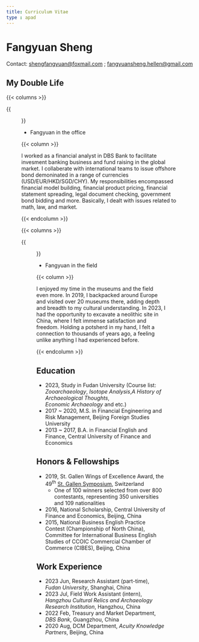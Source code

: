 ```yaml
---
title: Curriculum Vitae
type : apad
---
```

# Fangyuan Sheng
Contact: shengfangyuan@foxmail.com ; fangyuansheng.hellen@gmail.com

## My Double Life 

{{< columns >}}

{{<figure src="https://hellenshengfy.github.io/bank.jpg">}}

 - Fangyuan in the office
   
{{< column >}}

I worked as a financial analyst in DBS Bank to facilitate invesment banking business and fund raising in the global market. I collaberate with international teams to issue offshore bond demoninated in a range of currencies (USD/EUR/HKD/SGD/CHY). My responsibilities encompassed financial model building, financial product pricing, financial statement spreading, legal document checking, government bond bidding and more. Basically, I dealt with issues related to math, law, and market.

{{< endcolumn >}}


 {{< columns >}}

{{<figure src="https://hellenshengfy.github.io/field.jpg">}}

  - Fangyuan in the field
   
{{< column >}}

I enjoyed my time in the museums and the field even more. In 2019, I backpacked around Europe and visited over 20 museums there, adding depth and breadth to my cultural understanding. In 2023, I had the opportunity to excavate a neolithic site in China, where I felt immense satisfaction and freedom. Holding a potsherd in my hand, I felt a connection to thousands of years ago, a feeling unlike anything I had experienced before.    

{{< endcolumn >}}


## Education
- 2023, Study in Fudan University (Course list: *Zooarchaeology*, *Isotope Analysis*,*A History of Archaeological Thoughts*, *Economic Archaeology* and etc.)
- 2017 ~ 2020, M.S. in Financial Engineering and Risk Management, Beijing Foreign Studies University 
- 2013 ~ 2017, B.A. in Financial English and Finance, Central University of Finance and Economics

## Honors & Fellowships
- 2019, St. Gallen Wings of Excellence Award, the 49<sup>th</sup> [St. Gallen Symposium](https://www.symposium.org/), Switzerland
   - One of 100 winners selected from over 800 contestants, representing 350 universities and 109 nationalities
- 2016, National Scholarship, Central University of Finance and Economics, Beijing, China
- 2015, National Business English Practice Contest (Championship of North China), Committee for International Business English Studies of CCOIC Commercial Chamber of Commerce (CIBES), Beijing, China

## Work Experience
- 2023 Jun, Research Assistant (part-time), *Fudan University*, Shanghai, China
- 2023 Jul, Field Work Assistant (intern), *Hangzhou Cultural Relics and Archaeology Research Institution*, Hangzhou, China 
- 2022 Feb, Treasury and Market Department, *DBS Bank*, Guangzhou, China
- 2020 Aug, DCM Department, *Acuity Knowledge Partners*, Beijing, China


